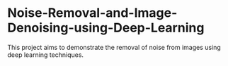 # Noise-Removal-and-Image-Denoising-using-Deep-Learning
This project aims to demonstrate the removal of noise from images using deep learning techniques. 
